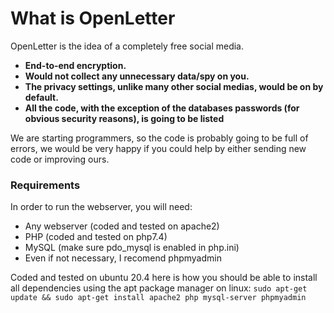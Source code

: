 # What is OpenLetter #
OpenLetter is the idea of a completely free social media.
<b>
* End-to-end encryption.
* Would not collect any unnecessary data/spy on you.
* The privacy settings, unlike many other social medias, would be on by default.
* All the code, with the exception of the databases passwords (for obvious security reasons), is going to be listed
</b>

We are starting programmers, so the code is probably going to be full of errors, we would be very happy if you could help by either sending new code or improving ours.

### Requirements ###
In order to run the webserver, you will need:
* Any webserver (coded and tested on apache2)
* PHP (coded and tested on php7.4)
* MySQL (make sure pdo_mysql is enabled in php.ini)
* Even if not necessary, I recomend phpmyadmin

Coded and tested on ubuntu 20.4
here is how you should be able to install all dependencies using the apt package manager on linux:
`sudo apt-get update && sudo apt-get install apache2 php mysql-server phpmyadmin`

